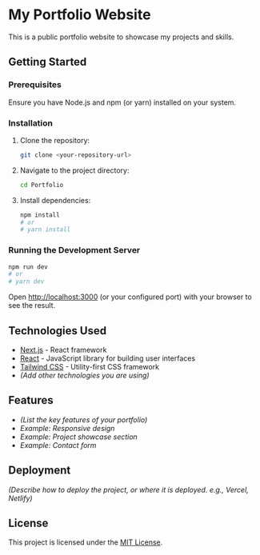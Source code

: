 # My Portfolio Website

This is a public portfolio website to showcase my projects and skills.

## Getting Started

### Prerequisites

Ensure you have Node.js and npm (or yarn) installed on your system.

### Installation

1. Clone the repository:
   ```bash
   git clone <your-repository-url>
   ```
2. Navigate to the project directory:
   ```bash
   cd Portfolio
   ```
3. Install dependencies:
   ```bash
   npm install
   # or
   # yarn install
   ```

### Running the Development Server

```bash
npm run dev
# or
# yarn dev
```

Open [http://localhost:3000](http://localhost:3000) (or your configured port) with your browser to see the result.

## Technologies Used

* [Next.js](https://nextjs.org/) - React framework
* [React](https://reactjs.org/) - JavaScript library for building user interfaces
* [Tailwind CSS](https://tailwindcss.com/) - Utility-first CSS framework
* _(Add other technologies you are using)_

## Features

* _(List the key features of your portfolio)_
* _Example: Responsive design_
* _Example: Project showcase section_
* _Example: Contact form_

## Deployment

_(Describe how to deploy the project, or where it is deployed. e.g., Vercel, Netlify)_

## License

This project is licensed under the [MIT License](LICENSE).
